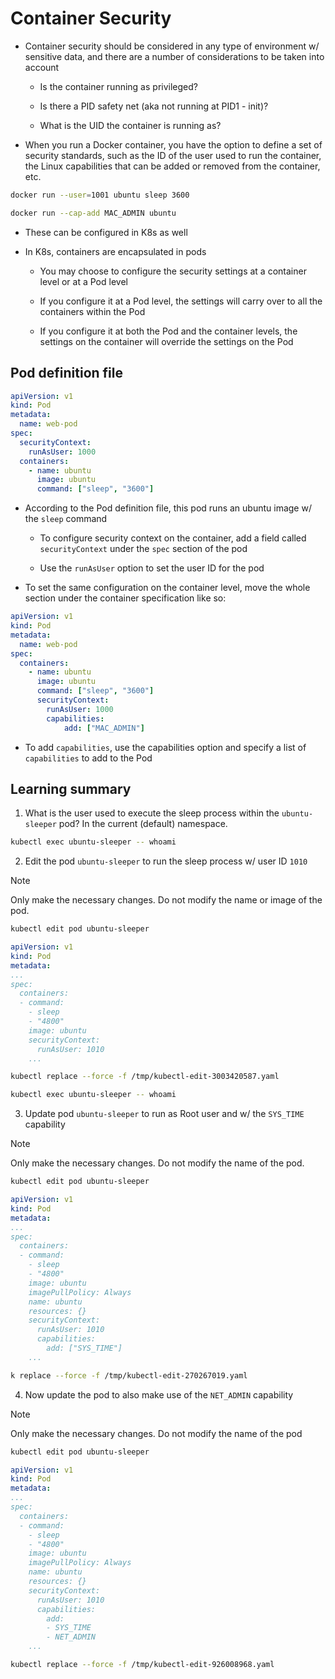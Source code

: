 # Container Security

* Container security should be considered in any type of environment w/ sensitive data, and there are a number of considerations to be taken into account

  * Is the container running as privileged?

  * Is there a PID safety net (aka not running at PID1 - init)?

  * What is the UID the container is running as?

* When you run a Docker container, you have the option to define a set of security standards, such as the ID of the user used to run the container, the Linux capabilities that can be added or removed from the container, etc.

```zsh
docker run --user=1001 ubuntu sleep 3600
```

```zsh
docker run --cap-add MAC_ADMIN ubuntu
```

* These can be configured in K8s as well

* In K8s, containers are encapsulated in pods

  * You may choose to configure the security settings at a container level or at a Pod level

  * If you configure it at a Pod level, the settings will carry over to all the containers within the Pod

  * If you configure it at both the Pod and the container levels, the settings on the container will override the settings on the Pod

## Pod definition file

```yaml
apiVersion: v1
kind: Pod
metadata:
  name: web-pod
spec:
  securityContext:
    runAsUser: 1000
  containers:
    - name: ubuntu
      image: ubuntu
      command: ["sleep", "3600"]
```

* According to the Pod definition file, this pod runs an ubuntu image w/ the `sleep` command

  * To configure security context on the container, add a field called `securityContext` under the `spec` section of the pod

  * Use the `runAsUser` option to set the user ID for the pod

* To set the same configuration on the container level, move the whole section under the container specification like so:

```yaml
apiVersion: v1
kind: Pod
metadata:
  name: web-pod
spec:
  containers:
    - name: ubuntu
      image: ubuntu
      command: ["sleep", "3600"]
      securityContext:
        runAsUser: 1000
        capabilities:
            add: ["MAC_ADMIN"]
```

* To add `capabilities`, use the capabilities option and specify a list of `capabilities`  to add to the Pod

## Learning summary

1. What is the user used to execute the sleep process within the `ubuntu-sleeper` pod? In the current (default) namespace.

```zsh
kubectl exec ubuntu-sleeper -- whoami
```

2. Edit the pod `ubuntu-sleeper` to run the sleep process w/ user ID `1010`

> [!NOTE]
> 
> Only make the necessary changes. Do not modify the name or image of the pod.

```zsh
kubectl edit pod ubuntu-sleeper
```

```yaml
apiVersion: v1
kind: Pod
metadata:
...
spec:
  containers:
  - command:
    - sleep
    - "4800"
    image: ubuntu
    securityContext:
      runAsUser: 1010
    ...
```

```zsh
kubectl replace --force -f /tmp/kubectl-edit-3003420587.yaml
```

```zsh
kubectl exec ubuntu-sleeper -- whoami
```

3. Update pod `ubuntu-sleeper` to run as Root user and w/ the `SYS_TIME` capability

> [!NOTE]
> 
> Only make the necessary changes. Do not modify the name of the pod.

```zsh
kubectl edit pod ubuntu-sleeper
```

```yaml
apiVersion: v1
kind: Pod
metadata:
...
spec:
  containers:
  - command:
    - sleep
    - "4800"
    image: ubuntu
    imagePullPolicy: Always
    name: ubuntu
    resources: {}
    securityContext:
      runAsUser: 1010
      capabilities:
        add: ["SYS_TIME"]
    ...
```

```zsh
k replace --force -f /tmp/kubectl-edit-270267019.yaml
```

4. Now update the pod to also make use of the `NET_ADMIN` capability

> [!NOTE]
> 
> Only make the necessary changes. Do not modify the name of the pod

```zsh
kubectl edit pod ubuntu-sleeper
```

```yaml
apiVersion: v1
kind: Pod
metadata:
...
spec:
  containers:
  - command:
    - sleep
    - "4800"
    image: ubuntu
    imagePullPolicy: Always
    name: ubuntu
    resources: {}
    securityContext:
      runAsUser: 1010
      capabilities:
        add:
        - SYS_TIME
        - NET_ADMIN
    ...
```

```zsh
kubectl replace --force -f /tmp/kubectl-edit-926008968.yaml
```
